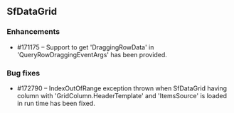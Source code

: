 ## SfDataGrid

### Enhancements

  - \#171175 – Support to get 'DraggingRowData' in 'QueryRowDraggingEventArgs' has been provided.

### Bug fixes

  - \#172790 – IndexOutOfRange exception thrown when SfDataGrid having column with 'GridColumn.HeaderTemplate' and 'ItemsSource' is loaded in run time has been fixed.